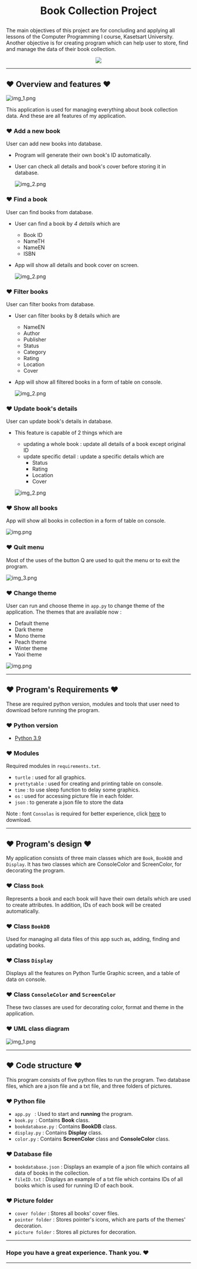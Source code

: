 
# <p align='center'> Book Collection Project </p>

The main objectives of this project are for concluding and applying
all lessons of the Computer Programming I course, Kasetsart University.
Another objective is for creating program which can help user to store, find 
and manage the data of their book collection.
<p align='center'>
<img src="https://github.com/ProudHokori/Book-collection-project/blob/main/md/logo_app.png">
</p>

---
## ♥ Overview and features ♥


![img_1.png](md/menu_page.png)

This application is used for managing everything about book collection data. 
And these are all features of my application.

### ♥ Add a new book
User can add new books into database.
* Program will generate their own book's ID automatically.
* User can check all details and book's cover before storing it in database.
     
    ![img_2.png](md/add_page.png)
     
### ♥ Find a book
User can find books from database.
* User can find a book by _4 details_ which are 
  * Book ID
  * NameTH
  * NameEN
  * ISBN
* App will show all details and book cover on screen.

    ![img_2.png](md/find_page.png)

### ♥ Filter books
User can filter books from database.
   * User can filter books by 8 details which are
      - NameEN
      - Author
      - Publisher
      - Status
      - Category
      - Rating
      - Location
      - Cover
   * App will show all filtered books in a form of table on console.
  
        ![img_2.png](md/filter_page.png)

### ♥ Update book's details
User can update book's details in database.
   * This feature is capable of 2 things which are
      - updating a whole book : update all details of a book except original ID
      - update specific detail : update a specific details which are
        - Status
        - Rating
        - Location
        - Cover

     ![img_2.png](md/update_page.png)

### ♥ Show all books
App will show all books in collection in a form of table on console.
  
![img.png](md/console_table.png)
  
### ♥ Quit menu
Most of the uses of the button Q are used to quit the menu or to exit the program.

![img_3.png](md/quit.png)

### ♥ Change theme
User can run and choose theme in `app.py` to change 
theme of the application. The themes that are available now :
* Default theme
* Dark theme
* Mono theme
* Peach theme
* Winter theme
* Yaoi theme
    
![img.png](md/all_theme.png)

---
## ♥ Program's Requirements ♥

These are required python version, modules and tools 
that user need to download before running the program.

### ♥ Python version
* [Python 3.9](https://www.python.org/downloads/)
### ♥ Modules
Required modules in `requirements.txt`.
* `turtle` : used for all graphics.
* `prettytable` : used for creating and printing table on console.
* `time` : to use sleep function to delay some graphics.
* `os` : used for accessing picture file in each folder.
* `json` : to generate a json file to store the data

Note : font `Consolas` is required for better experience, 
click [here](https://github.com/tsenart/sight/raw/master/fonts/Consolas.ttf) to download.

---
## ♥ Program's design ♥

My application consists of three main classes which are 
`Book`, `BookDB` and `Display`. It has two classes which are 
ConsoleColor and ScreenColor, for decorating the program.

### ♥ Class `Book` 
Represents a book and each book will have
their own details which are used to create attributes.
In addition, IDs of each book will be created automatically.
### ♥ Class `BookDB`
Used for managing all data files of this app
such as, adding, finding and updating books.
### ♥ Class `Display`
Displays all the features on Python Turtle Graphic screen, and a table of data on console. 
### ♥ Class `ConsoleColor` and `ScreenColor`
These two classes are used for decorating color, format and theme in the application.

### ♥ UML class diagram 
![img_1.png](book_collection_diagram.png)

---
## ♥ Code structure ♥

This program consists of five python files to run the program. 
Two database files, which are a json file and a txt file, 
and three folders of pictures.  
### ♥ Python file
* `app.py ` : Used to start and **running** the program.
* `book.py `: Contains **Book** class.
* `bookdatabase.py` : Contains **BookDB** class.
* `display.py` : Contains **Display** class.
* `color.py` : Contains **ScreenColor** class and **ConsoleColor** class.
### ♥ Database file
* `bookdatabase.json` : Displays an example of a json file which contains all 
  data of books in the collection.
* `fileID.txt` : Displays an example of a txt file which contains IDs of 
  all books which is used for running ID of each book.
### ♥ Picture folder
* `cover folder` : Stores all books' cover files.
* `pointer folder` : Stores pointer's icons, which are parts of the themes' decoration.
* `picture folder` : Stores all pictures for decoration.

---
 ### **Hope you have a great experience. Thank you. ♥**

---   
